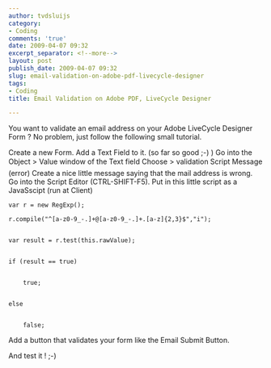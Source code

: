 ```yaml
---
author: tvdsluijs
category:
- Coding
comments: 'true'
date: 2009-04-07 09:32
excerpt_separator: <!--more-->
layout: post
publish_date: 2009-04-07 09:32
slug: email-validation-on-adobe-pdf-livecycle-designer
tags:
- Coding
title: Email Validation on Adobe PDF, LiveCycle Designer

---
```

You want to validate an email address on your Adobe LiveCycle Designer Form ?
No problem, just follow the following small tutorial.  
  
Create a new Form. Add a Text Field to it. (so far so good ;-) ) Go into the
Object > Value window of the Text field Choose > validation Script Message
(error) Create a nice little message saying that the mail address is wrong. Go
into the Script Editor (CTRL-SHIFT-F5). Put in this little script as a
JavaSscipt (run at Client)

    
    
    var r = new RegExp();   
      
    r.compile("^[a-z0-9_-.]+@[a-z0-9_-.]+.[a-z]{2,3}$","i");   
      
      
    var result = r.test(this.rawValue);   
      
      
    if (result == true)   
      
      
        true;   
      
      
    else   
      
      
        false;

Add a button that validates your form like the Email Submit Button.  
  
And test it ! ;-)

